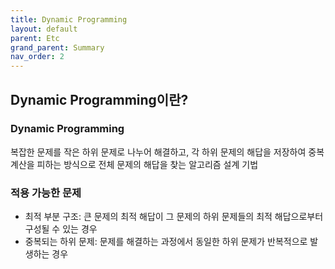 ```yaml
---
title: Dynamic Programming
layout: default
parent: Etc
grand_parent: Summary
nav_order: 2
---
```


## Dynamic Programming이란?
### Dynamic Programming
복잡한 문제를 작은 하위 문제로 나누어 해결하고, 각 하위 문제의 해답을 저장하여 중복 계산을 피하는 방식으로 전체 문제의 해답을 찾는 알고리즘 설계 기법

### 적용 가능한 문제
- 최적 부분 구조: 큰 문제의 최적 해답이 그 문제의 하위 문제들의 최적 해답으로부터 구성될 수 있는 경우
- 중복되는 하위 문제: 문제를 해결하는 과정에서 동일한 하위 문제가 반복적으로 발생하는 경우